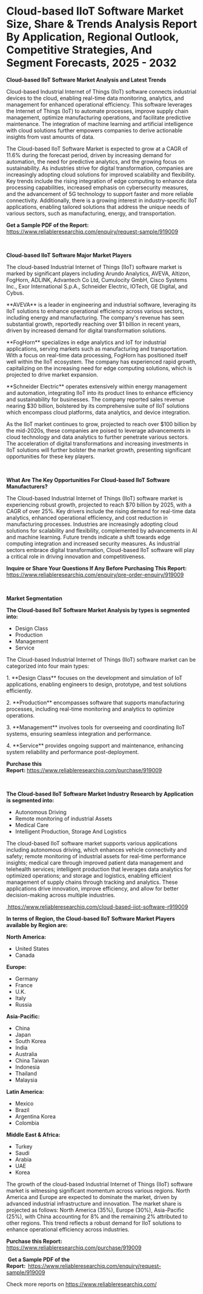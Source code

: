 <p><h1>Cloud-based IIoT Software Market Size, Share & Trends Analysis Report By Application, Regional Outlook, Competitive Strategies, And Segment Forecasts, 2025 - 2032</h1></p><p><strong>Cloud-based IIoT Software Market Analysis and Latest Trends</strong></p>
<p><p>Cloud-based Industrial Internet of Things (IIoT) software connects industrial devices to the cloud, enabling real-time data monitoring, analytics, and management for enhanced operational efficiency. This software leverages the Internet of Things (IoT) to automate processes, improve supply chain management, optimize manufacturing operations, and facilitate predictive maintenance. The integration of machine learning and artificial intelligence with cloud solutions further empowers companies to derive actionable insights from vast amounts of data.</p><p>The Cloud-based IIoT Software Market is expected to grow at a CAGR of 11.6% during the forecast period, driven by increasing demand for automation, the need for predictive analytics, and the growing focus on sustainability. As industries strive for digital transformation, companies are increasingly adopting cloud solutions for improved scalability and flexibility. Key trends include the rising integration of edge computing to enhance data processing capabilities, increased emphasis on cybersecurity measures, and the advancement of 5G technology to support faster and more reliable connectivity. Additionally, there is a growing interest in industry-specific IIoT applications, enabling tailored solutions that address the unique needs of various sectors, such as manufacturing, energy, and transportation.</p></p>
<p><strong>Get a Sample PDF of the Report:&nbsp;</strong> <a href="https://www.reliableresearchiq.com/enquiry/request-sample/919009?utm_campaign=3058&utm_medium=2&utm_source=Github&utm_content=ia&utm_term=11032025&utm_id=cloud-based-iiot-software">https://www.reliableresearchiq.com/enquiry/request-sample/919009</a></p>
<p>&nbsp;</p>
<p><strong>Cloud-based IIoT Software Major Market Players</strong></p>
<p><p>The cloud-based Industrial Internet of Things (IIoT) software market is marked by significant players including Arundo Analytics, AVEVA, Altizon, FogHorn, ADLINK, Advantech Co Ltd, Cumulocity GmbH, Cisco Systems Inc., Exor International S.p.A., Schneider Electric, IOTech, GE Digital, and Cybus. </p><p>**AVEVA** is a leader in engineering and industrial software, leveraging its IIoT solutions to enhance operational efficiency across various sectors, including energy and manufacturing. The company's revenue has seen substantial growth, reportedly reaching over $1 billion in recent years, driven by increased demand for digital transformation solutions.</p><p>**FogHorn** specializes in edge analytics and IoT for industrial applications, serving markets such as manufacturing and transportation. With a focus on real-time data processing, FogHorn has positioned itself well within the IIoT ecosystem. The company has experienced rapid growth, capitalizing on the increasing need for edge computing solutions, which is projected to drive market expansion.</p><p>**Schneider Electric** operates extensively within energy management and automation, integrating IIoT into its product lines to enhance efficiency and sustainability for businesses. The company reported sales revenue nearing $30 billion, bolstered by its comprehensive suite of IIoT solutions which encompass cloud platforms, data analytics, and device integration.</p><p>As the IIoT market continues to grow, projected to reach over $100 billion by the mid-2020s, these companies are poised to leverage advancements in cloud technology and data analytics to further penetrate various sectors. The acceleration of digital transformations and increasing investments in IIoT solutions will further bolster the market growth, presenting significant opportunities for these key players.</p></p>
<p>&nbsp;</p>
<p><strong>What Are The Key Opportunities For Cloud-based IIoT Software Manufacturers?</strong></p>
<p><p>The Cloud-based Industrial Internet of Things (IIoT) software market is experiencing robust growth, projected to reach $70 billion by 2025, with a CAGR of over 25%. Key drivers include the rising demand for real-time data analytics, enhanced operational efficiency, and cost reduction in manufacturing processes. Industries are increasingly adopting cloud solutions for scalability and flexibility, complemented by advancements in AI and machine learning. Future trends indicate a shift towards edge computing integration and increased security measures. As industrial sectors embrace digital transformation, Cloud-based IIoT software will play a critical role in driving innovation and competitiveness.</p></p>
<p><strong>Inquire or Share Your Questions If Any Before Purchasing This Report:</strong> <a href="https://www.reliableresearchiq.com/enquiry/pre-order-enquiry/919009?utm_campaign=3058&utm_medium=2&utm_source=Github&utm_content=ia&utm_term=11032025&utm_id=cloud-based-iiot-software">https://www.reliableresearchiq.com/enquiry/pre-order-enquiry/919009</a></p>
<p>&nbsp;</p>
<p><strong>Market Segmentation</strong></p>
<p><strong>The Cloud-based IIoT Software Market Analysis by types is segmented into:</strong></p>
<p><ul><li>Design Class</li><li>Production</li><li>Management</li><li>Service</li></ul></p>
<p><p>The Cloud-based Industrial Internet of Things (IIoT) software market can be categorized into four main types: </p><p>1. **Design Class** focuses on the development and simulation of IoT applications, enabling engineers to design, prototype, and test solutions efficiently. </p><p>2. **Production** encompasses software that supports manufacturing processes, including real-time monitoring and analytics to optimize operations. </p><p>3. **Management** involves tools for overseeing and coordinating IIoT systems, ensuring seamless integration and performance. </p><p>4. **Service** provides ongoing support and maintenance, enhancing system reliability and performance post-deployment.</p></p>
<p><strong>Purchase this Report:&nbsp;</strong><a href="https://www.reliableresearchiq.com/purchase/919009?utm_campaign=3058&utm_medium=2&utm_source=Github&utm_content=ia&utm_term=11032025&utm_id=cloud-based-iiot-software">https://www.reliableresearchiq.com/purchase/919009</a></p>
<p>&nbsp;</p>
<p><strong>The Cloud-based IIoT Software Market Industry Research by Application is segmented into:</strong></p>
<p><ul><li>Autonomous Driving</li><li>Remote monitoring of industrial Assets</li><li>Medical Care</li><li>Intelligent Production, Storage And Logistics</li></ul></p>
<p><p>The cloud-based IIoT software market supports various applications including autonomous driving, which enhances vehicle connectivity and safety; remote monitoring of industrial assets for real-time performance insights; medical care through improved patient data management and telehealth services; intelligent production that leverages data analytics for optimized operations; and storage and logistics, enabling efficient management of supply chains through tracking and analytics. These applications drive innovation, improve efficiency, and allow for better decision-making across multiple industries.</p></p>
<p><a href="https://www.reliableresearchiq.com/cloud-based-iiot-software-r919009?utm_campaign=3058&utm_medium=2&utm_source=Github&utm_content=ia&utm_term=11032025&utm_id=cloud-based-iiot-software">&nbsp;https://www.reliableresearchiq.com/cloud-based-iiot-software-r919009</a></p>
<p><strong>In terms of Region, the Cloud-based IIoT Software Market Players available by Region are:</strong></p>
<p>
    <p> <strong> North America: </strong>
        <ul>
            <li>United States</li>
            <li>Canada</li>
        </ul>
        </p> 
    <p> <strong> Europe: </strong>
        <ul>
            <li>Germany</li>
            <li>France</li>
            <li>U.K.</li>
            <li>Italy</li>
            <li>Russia</li>
        </ul>
        </p> 
    <p> <strong> Asia-Pacific: </strong>
        <ul>
            <li>China</li>
            <li>Japan</li>
            <li>South Korea</li>
            <li>India</li>
            <li>Australia</li>
            <li>China Taiwan</li>
            <li>Indonesia</li>
            <li>Thailand</li>
            <li>Malaysia</li>
        </ul>
        </p> 
    <p> <strong> Latin America: </strong>
        <ul>
            <li>Mexico</li>
            <li>Brazil</li>
            <li>Argentina Korea</li>
            <li>Colombia</li>
        </ul>
        </p> 
    <p> <strong> Middle East & Africa: </strong>
        <ul>
            <li>Turkey</li>
            <li>Saudi</li>
            <li>Arabia</li>
            <li>UAE</li>
            <li>Korea</li>
        </ul>
    </p>
    </p>
<p><p>The growth of the cloud-based Industrial Internet of Things (IIoT) software market is witnessing significant momentum across various regions. North America and Europe are expected to dominate the market, driven by advanced industrial infrastructure and innovation. The market share is projected as follows: North America (35%), Europe (30%), Asia-Pacific (25%), with China accounting for 8% and the remaining 2% attributed to other regions. This trend reflects a robust demand for IIoT solutions to enhance operational efficiency across industries.</p></p>
<p><strong>Purchase this Report: </strong><a href="https://www.reliableresearchiq.com/purchase/919009?utm_campaign=3058&utm_medium=2&utm_source=Github&utm_content=ia&utm_term=11032025&utm_id=cloud-based-iiot-software">https://www.reliableresearchiq.com/purchase/919009</a></p>
<p>&nbsp;<strong>Get a Sample PDF of the Report:&nbsp;&nbsp;</strong><a href="https://www.reliableresearchiq.com/enquiry/request-sample/919009?utm_campaign=3058&utm_medium=2&utm_source=Github&utm_content=ia&utm_term=11032025&utm_id=cloud-based-iiot-software">https://www.reliableresearchiq.com/enquiry/request-sample/919009</a></p>
<p><strong></strong></p>
<p>Check more reports on <a href="https://www.reliableresearchiq.com/?utm_campaign=3058&utm_medium=2&utm_source=Github&utm_content=ia&utm_term=11032025&utm_id=cloud-based-iiot-software">https://www.reliableresearchiq.com/</a></p>